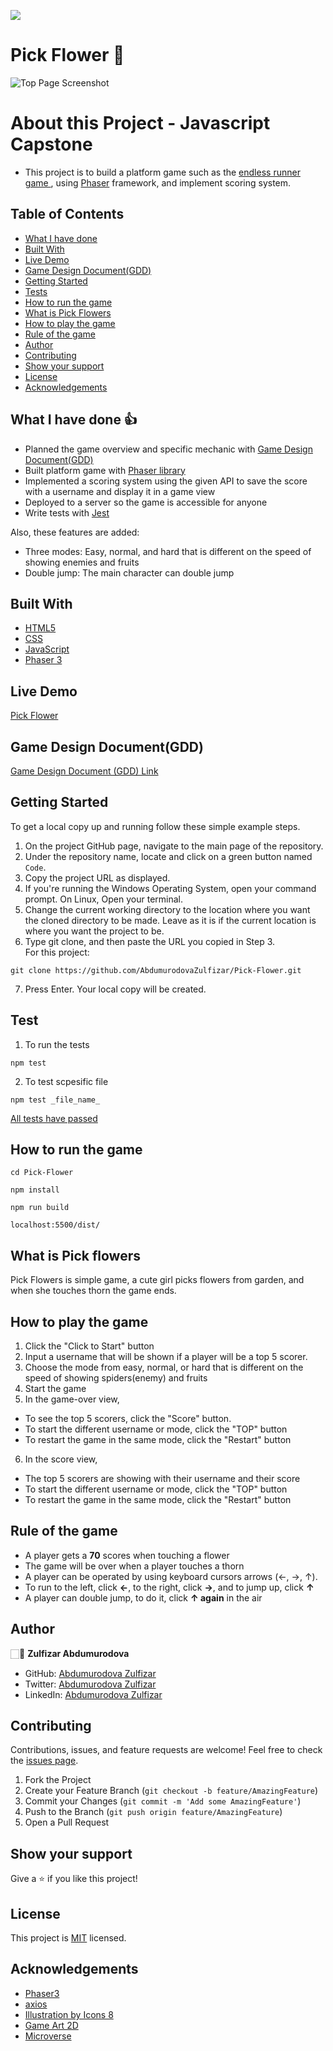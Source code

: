 ![](https://img.shields.io/badge/Microverse-blueviolet)
# Pick Flower 🌼

![Top Page Screenshot](./src/assets/images/screen.PNG)

# About this Project - Javascript Capstone

- This project is to build a platform game such as the [endless runner game ](https://www.emanueleferonato.com/tag/endless-runner/), using [Phaser](https://phaser.io/) framework, and implement scoring system.

## Table of Contents

* [What I have done](#what-i-have-done)
* [Built With](#built-with)
* [Live Demo](#live-demo)
* [Game Design Document(GDD)](#game-design-document)
* [Getting Started](#getting-started)
* [Tests](#test)
* [How to run the game](#how-to-run-the-game)
* [What is Pick Flowers](#what-is-pick-flowers)
* [How to play the game](#how-to-play-the-game)
* [Rule of the game](#rule-of-the-game)
* [Author](#author)
* [Contributing](#contributing)
* [Show your support](#show-your-support)
* [License](#license)
* [Acknowledgements](#acknowledgements)

## What I have done 👍

- Planned the game overview and specific mechanic with [Game Design Document(GDD)](./game-design-document.md)
- Built platform game with [Phaser library](https://phaser.io/phaser3)
- Implemented a scoring system using the given API to save the score with a username and display it in a game view
- Deployed to a server so the game is accessible for anyone
- Write tests with [Jest](https://jestjs.io/)

Also, these features are added:
- Three modes: Easy, normal, and hard that is different on the speed of showing enemies and fruits
- Double jump: The main character can double jump

## Built With

* [HTML5](https://en.wikipedia.org/wiki/HTML5)
* [CSS](https://en.wikipedia.org/wiki/CSS)
* [JavaScript](https://en.wikipedia.org/wiki/JavaScript)
* [Phaser 3](https://phaser.io/phaser3)

## Live Demo

[Pick Flower](https://pick-flower.netlify.app/)

## Game Design Document(GDD)

[Game Design Document (GDD) Link](./design.md)

## Getting Started

To get a local copy up and running follow these simple example steps.

1. On the project GitHub page, navigate to the main page of the repository.
2. Under the repository name, locate and click on a green button named `Code`. 
3. Copy the project URL as displayed.
4. If you're running the Windows Operating System, open your command prompt. On Linux, Open your terminal. 
5. Change the current working directory to the location where you want the cloned directory to be made. Leave as it is if the current location is where you want the project to be. 
6. Type git clone, and then paste the URL you copied in Step 3. <br>
For this project:

```
git clone https://github.com/AbdumurodovaZulfizar/Pick-Flower.git
```

7. Press Enter. Your local copy will be created.

## Test

1. To run the tests

```
npm test

```

2. To test scpesific file

```
npm test _file_name_

```

[All tests have passed](./src/assets/images/test.PNG)

## How to run the game

```
cd Pick-Flower
```

```
npm install
```

```
npm run build
```

```
localhost:5500/dist/
```

## What is Pick flowers

Pick Flowers is simple game, a cute girl picks flowers from garden, and when she touches thorn the game ends.

## How to play the game

1. Click the "Click to Start" button
2. Input a username that will be shown if a player will be a top 5 scorer.
3. Choose the mode from easy, normal, or hard that is different on the speed of showing spiders(enemy) and fruits
4. Start the game
5. In the game-over view, 
  - To see the top 5 scorers, click the "Score" button.
  - To start the different username or mode, click the "TOP" button
  - To restart the game in the same mode, click the "Restart" button
6. In the score view, 
  - The top 5 scorers are showing with their username and their score
  - To start the different username or mode, click the "TOP" button
  - To restart the game in the same mode, click the "Restart" button

## Rule of the game

- A player gets a **70** scores when touching a flower
- The game will be over when a player touches a thorn
- A player can be operated by using keyboard cursors arrows (&larr;, &rarr;, &uarr;). 
- To run to the left, click **&larr;**, to the right, click **&rarr;**, and to jump up, click **&uarr;**
- A player can double jump, to do it, click **&uarr; again** in the air

## Author

🏻‍💼 **Zulfizar Abdumurodova**

- GitHub: [Abdumurodova Zulfizar](https://github.com/AbdumurodovaZulfizar) 
- Twitter: [Abdumurodova Zulfizar](https://twitter.com/Zulfiza70357085)
- LinkedIn: [Abdumurodova Zulfizar](https://www.linkedin.com/in/zulfizar-abdumurodova-a61527206/) 

## Contributing

Contributions, issues, and feature requests are welcome!
Feel free to check the [issues page](../../issues).

1. Fork the Project
2. Create your Feature Branch (`git checkout -b feature/AmazingFeature`)
3. Commit your Changes (`git commit -m 'Add some AmazingFeature'`)
4. Push to the Branch (`git push origin feature/AmazingFeature`)
5. Open a Pull Request

## Show your support

Give a ⭐️ if you like this project!


## License

This project is [MIT](./LICENSE) licensed.


## Acknowledgements
* [Phaser3](https://phaser.io/phaser3)
* [axios](https://github.com/axios/axios)
* [Illustration by Icons 8](https://icons8.com/)
* [Game Art 2D](https://www.gameart2d.com/freebies.html)
* [Microverse](https://www.microverse.org/)
